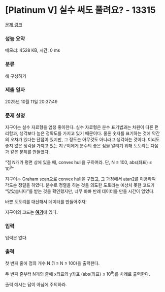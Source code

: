 # [Platinum V] 실수 써도 풀려요? - 13315 

[문제 링크](https://www.acmicpc.net/problem/13315) 

### 성능 요약

메모리: 4528 KB, 시간: 0 ms

### 분류

해 구성하기

### 제출 일자

2025년 10월 11일 20:37:49

### 문제 설명

<p>지구이는 실수 자료형을 엄청 좋아한다. 실수 자료형은 분수 표기법과는 차원이 다른 편리함과, 생각보다 높은 정확도를 가지고 있기 때문이다. 물론 숫자를 표기하는 것에 약간의 오차가 있다는 단점이 있지만, 그 정도는 아무것도 아니라고 생각하는 것이다. 이리도 좋지 않은 생각을 가지고 있는 지구이에게 분수의 좋은 점을 알리기 위해 도토리는 다음과 같은 문제를 만들었다.</p>

<p>“점 N개가 평면 상에 있을 때, convex hull을 구하여라. 단, N ≤ 100, abs(좌표) ≤ 10<sup>9</sup>”</p>

<p>지구이는 Graham scan으로 convex hull을 구했고, 그 과정에서 atan2를 이용하여 각도순 정렬을 하였다. 분수로 정렬을 하는 것을 의도한 도토리는 예상치 못한 코드가 “맞았습니다”를 받는 것을 확인했지만, 너무 바빠 반례 데이터를 만들 시간이 없었다.</p>

<p>바쁜 도토리를 대신해서 데이터를 만들어주자!</p>

<p>지구이의 코드는 <a href="https://onlinejudgeimages.s3-ap-northeast-1.amazonaws.com/problem/13315/float.cpp"><strong><u>여기</u></strong></a>에 있다.</p>

### 입력 

 <p>입력은 없다.</p>

### 출력 

 <p>첫 번째 줄에 점의 개수 N (1 ≤ N ≤ 100)을 출력한다.</p>

<p>두 번째 줄부터 N개의 줄에 x좌표와 y좌표 (abs(좌표) ≤ 10<sup>9</sup>)를 차례로 출력한다.</p>

<p>출력 예시는 답이 아님에 주의하라.</p>

